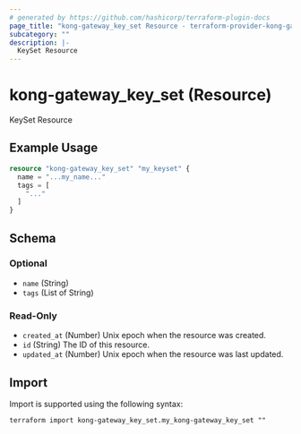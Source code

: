 ```yaml
---
# generated by https://github.com/hashicorp/terraform-plugin-docs
page_title: "kong-gateway_key_set Resource - terraform-provider-kong-gateway"
subcategory: ""
description: |-
  KeySet Resource
---
```


# kong-gateway_key_set (Resource)

KeySet Resource

## Example Usage

```terraform
resource "kong-gateway_key_set" "my_keyset" {
  name = "...my_name..."
  tags = [
    "..."
  ]
}
```

<!-- schema generated by tfplugindocs -->
## Schema

### Optional

- `name` (String)
- `tags` (List of String)

### Read-Only

- `created_at` (Number) Unix epoch when the resource was created.
- `id` (String) The ID of this resource.
- `updated_at` (Number) Unix epoch when the resource was last updated.

## Import

Import is supported using the following syntax:

```shell
terraform import kong-gateway_key_set.my_kong-gateway_key_set ""
```
